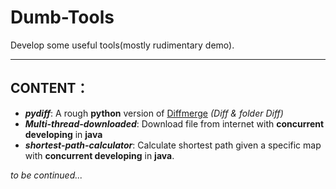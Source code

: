 # Dumb-Tools
Develop some useful tools(mostly rudimentary demo).

---
## CONTENT：

+ ***pydiff***:  A rough **python** version of [Diffmerge](http://www.sourcegear.com/diffmerge/) *(Diff & folder Diff)*
+ ***Multi-thread-downloaded***: Download file from internet with **concurrent developing** in **java**
+ ***shortest-path-calculator***: Calculate shortest path given a specific map with **concurrent developing** in **java**.

*to be continued...*
